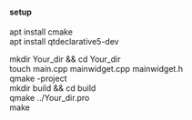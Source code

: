 #### setup 
apt install cmake <br>
apt install qtdeclarative5-dev <br>

mkdir Your_dir && cd Your_dir<br>
touch main.cpp mainwidget.cpp mainwidget.h<br>
qmake -project<br>
mkdir build && cd build <br>
qmake ../Your_dir.pro<br>
make<br>